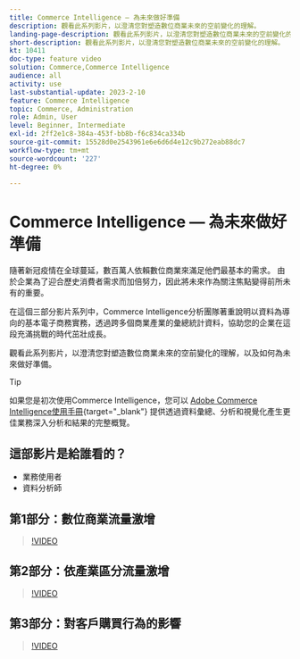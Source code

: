 ```yaml
---
title: Commerce Intelligence — 為未來做好準備
description: 觀看此系列影片，以澄清您對塑造數位商業未來的空前變化的理解。
landing-page-description: 觀看此系列影片，以澄清您對塑造數位商業未來的空前變化的理解。
short-description: 觀看此系列影片，以澄清您對塑造數位商業未來的空前變化的理解。
kt: 10411
doc-type: feature video
solution: Commerce,Commerce Intelligence
audience: all
activity: use
last-substantial-update: 2023-2-10
feature: Commerce Intelligence
topic: Commerce, Administration
role: Admin, User
level: Beginner, Intermediate
exl-id: 2ff2e1c8-384a-453f-bb8b-f6c834ca334b
source-git-commit: 15528d0e2543961e6e6d6d4e12c9b272eab88dc7
workflow-type: tm+mt
source-wordcount: '227'
ht-degree: 0%

---
```


# Commerce Intelligence — 為未來做好準備

隨著新冠疫情在全球蔓延，數百萬人依賴數位商業來滿足他們最基本的需求。 由於企業為了迎合歷史消費者需求而加倍努力，因此將未來作為關注焦點變得前所未有的重要。

在這個三部分影片系列中，Commerce Intelligence分析團隊著重說明以資料為導向的基本電子商務實務，透過跨多個商業產業的彙總統計資料，協助您的企業在這段充滿挑戰的時代茁壯成長。

觀看此系列影片，以澄清您對塑造數位商業未來的空前變化的理解，以及如何為未來做好準備。

>[!TIP]
>
>如果您是初次使用Commerce Intelligence，您可以 [Adobe Commerce Intelligence使用手冊](https://experienceleague.adobe.com/docs/commerce-business-intelligence/mbi/guide-overview.html){target="_blank"} 提供透過資料彙總、分析和視覺化產生更佳業務深入分析和結果的完整概覽。

## 這部影片是給誰看的？

- 業務使用者
- 資料分析師

## 第1部分：數位商業流量激增

>[!VIDEO](https://video.tv.adobe.com/v/342498?quality=12&learn=on)

## 第2部分：依產業區分流量激增

>[!VIDEO](https://video.tv.adobe.com/v/342499?quality=12&learn=on)

## 第3部分：對客戶購買行為的影響

>[!VIDEO](https://video.tv.adobe.com/v/342500?quality=12&learn=on)
